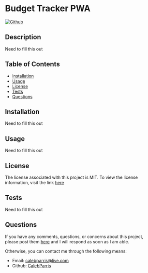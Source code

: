 # Budget Tracker PWA

   [![Github](https://img.shields.io/badge/License-MIT-brightgreen)](#License)

   ## Description
   Need to fill this out

   ## Table of Contents
   * [Installation](#Installation)
   * [Usage](#Usage)
   * [License](#License)
   * [Tests](#Tests)
   * [Questions](#Questions)
   
   ## Installation
   Need to fill this out

   ## Usage
   Need to fill this out

   ## License
   The license associated with this project is MIT.
   To view the license information, visit the link [here](https://github.com/CalebParris/Budget-Tracker-PWA/blob/master/LICENSE)

   ## Tests
   Need to fill this out

   ## Questions
   If you have any comments, questions, or concerns about this project, please post them [here](https://github.com/CalebParris/Budget-Tracker-PWA/issues) and I will respond as soon as I am able.

   Otherwise, you can contact me through the following means:
   * Email: calebparris@live.com
   * Github: [CalebParris](https://github.com/CalebParris)
    
